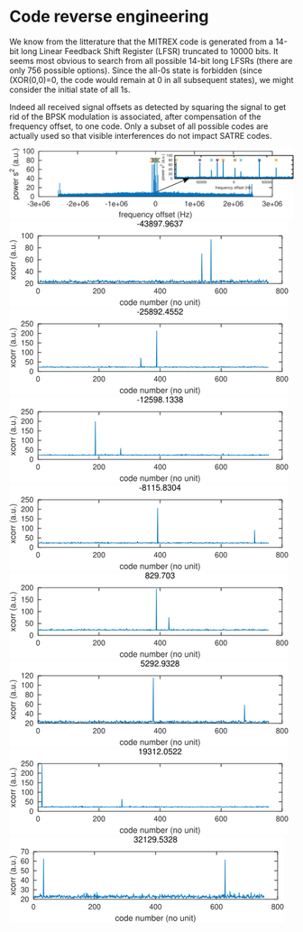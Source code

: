# Code reverse engineering
We know from the litterature that the MITREX code is generated from a 14-bit
long Linear Feedback Shift Register (LFSR) truncated to 10000 bits. It seems
most obvious to search from all possible 14-bit long LFSRs (there are only 756
possible options). Since the all-0s state is forbidden (since (XOR(0,0)=0, the
code would remain at 0 in all subsequent states), we might consider the initial
state of all 1s.

Indeed all received signal offsets as detected by squaring the signal to get
rid of the BPSK modulation is associated, after compensation of the frequency
offset, to one code. Only a subset of all possible codes are actually used so
that visible interferences do not impact SATRE codes.

<img src="fig01_squared.png">

<img src="fig03_m43897.png">
<img src="fig04_m25892.png">

<img src="fig07_m12598.png">
<img src="fig10_m08116.png">

<img src="fig12_p00829.png">
<img src="fig13_p05293.png">

<img src="fig15_p19312.png">
<img src="fig17_p32130.png">


